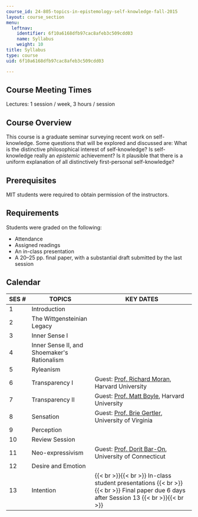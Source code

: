 ```yaml
---
course_id: 24-805-topics-in-epistemology-self-knowledge-fall-2015
layout: course_section
menu:
  leftnav:
    identifier: 6f10a6168dfb97cac8afeb3c509cdd03
    name: Syllabus
    weight: 10
title: Syllabus
type: course
uid: 6f10a6168dfb97cac8afeb3c509cdd03

---
```


Course Meeting Times
--------------------

Lectures: 1 session / week, 3 hours / session

Course Overview
---------------

This course is a graduate seminar surveying recent work on self-knowledge. Some questions that will be explored and discussed are: What is the distinctive philosophical interest of self-knowledge? Is self-knowledge really an _epistemic_ achievement? Is it plausible that there is a uniform explanation of all distinctively first-personal self-knowledge?

Prerequisites
-------------

MIT students were required to obtain permission of the instructors.

Requirements
------------

Students were graded on the following:

*   Attendance
*   Assigned readings
*   An in-class presentation
*   A 20–25 pp. final paper, with a substantial draft submitted by the last session

Calendar
--------

| SES # | TOPICS | KEY DATES |
| --- | --- | --- |
| 1 | Introduction | &nbsp; |
| 2 | The Wittgensteinian Legacy | &nbsp; |
| 3 | Inner Sense I | &nbsp; |
| 4 | Inner Sense II, and Shoemaker's Rationalism | &nbsp; |
| 5 | Ryleanism | &nbsp; |
| 6 | Transparency I | Guest: [Prof. Richard Moran](http://www.people.fas.harvard.edu/~moran/index.html), Harvard University |
| 7 | Transparency II | Guest: [Prof. Matt Boyle](https://www.radcliffe.harvard.edu/people/matthew-boyle), Harvard University |
| 8 | Sensation | Guest: [Prof. Brie Gertler](http://philosophy.virginia.edu/faculty/profile/bg8y), University of Virginia |
| 9 | Perception | &nbsp; |
| 10 | Review Session | &nbsp; |
| 11 | Neo-expressivism | Guest: [Prof. Dorit Bar-On](http://www.doritbar-on.com/), University of Connecticut |
| 12 | Desire and Emotion | &nbsp; |
| 13 | Intention |  {{< br >}}{{< br >}} In-class student presentations {{< br >}}{{< br >}} Final paper due 6 days after Session 13 {{< br >}}{{< br >}}